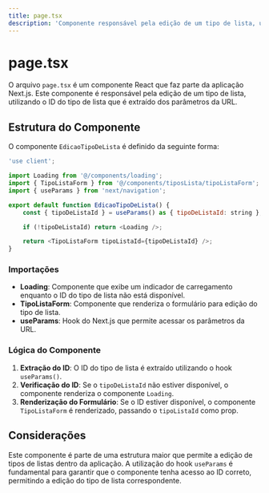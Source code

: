```yaml
---
title: page.tsx
description: 'Componente responsável pela edição de um tipo de lista, utilizando o ID do tipo de lista obtido a partir dos parâmetros da URL.'
---
```


# page.tsx

O arquivo `page.tsx` é um componente React que faz parte da aplicação Next.js. Este componente é responsável pela edição de um tipo de lista, utilizando o ID do tipo de lista que é extraído dos parâmetros da URL.

## Estrutura do Componente

O componente `EdicaoTipoDeLista` é definido da seguinte forma:

```javascript
'use client';

import Loading from '@/components/loading';
import { TipoListaForm } from '@/components/tiposLista/tipoListaForm';
import { useParams } from 'next/navigation';

export default function EdicaoTipoDeLista() {
    const { tipoDeListaId } = useParams() as { tipoDeListaId: string };

    if (!tipoDeListaId) return <Loading />;

    return <TipoListaForm tipoListaId={tipoDeListaId} />;
}
```

### Importações

- **Loading**: Componente que exibe um indicador de carregamento enquanto o ID do tipo de lista não está disponível.
- **TipoListaForm**: Componente que renderiza o formulário para edição do tipo de lista.
- **useParams**: Hook do Next.js que permite acessar os parâmetros da URL.

### Lógica do Componente

1. **Extração do ID**: O ID do tipo de lista é extraído utilizando o hook `useParams()`.
2. **Verificação do ID**: Se o `tipoDeListaId` não estiver disponível, o componente renderiza o componente `Loading`.
3. **Renderização do Formulário**: Se o ID estiver disponível, o componente `TipoListaForm` é renderizado, passando o `tipoListaId` como prop.

## Considerações

Este componente é parte de uma estrutura maior que permite a edição de tipos de listas dentro da aplicação. A utilização do hook `useParams` é fundamental para garantir que o componente tenha acesso ao ID correto, permitindo a edição do tipo de lista correspondente.